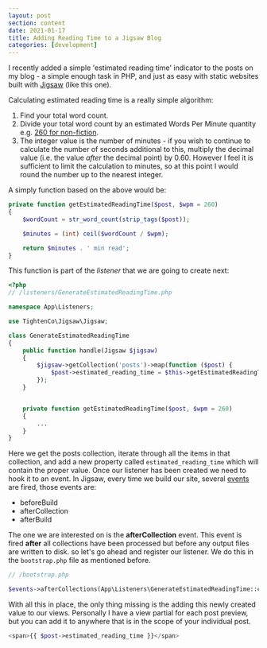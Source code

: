 ```yaml
---
layout: post
section: content
date: 2021-01-17
title: Adding Reading Time to a Jigsaw Blog
categories: [development]
---
```


I recently added a simple 'estimated reading time' indicator to the posts on my blog - a simple enough task in PHP, and just as easy with static websites built with [Jigsaw](https://jigsaw.tighten.co) (like this one).

Calculating estimated reading time is a really simple algorithm:

1. Find your total word count.
2. Divide your total word count by an estimated Words Per Minute quantity e.g. [260 for non-fiction](https://www.researchgate.net/publication/332380784_How_many_words_do_we_read_per_minute_A_review_and_meta-analysis_of_reading_rate).
3. The integer value is the number of minutes - if you wish to continue to calculate the number of seconds additional to this, multiply the decimal value (i.e. the value _after_ the decimal point) by 0.60.  However I feel it is sufficient to limit the calculation to minutes, so at this point I would round the number up to the nearest integer.

A simply function based on the above would be:

```php
private function getEstimatedReadingTime($post, $wpm = 260)
{
    $wordCount = str_word_count(strip_tags($post));

    $minutes = (int) ceil($wordCount / $wpm);

    return $minutes . ' min read';
}

```

This function is part of the _listener_ that we are going to create next:

```php
<?php
// /listeners/GenerateEstimatedReadingTime.php

namespace App\Listeners;

use TightenCo\Jigsaw\Jigsaw;

class GenerateEstimatedReadingTime
{
    public function handle(Jigsaw $jigsaw)
    {
        $jigsaw->getCollection('posts')->map(function ($post) {
            $post->estimated_reading_time = $this->getEstimatedReadingTime($post);
        });
    }


    private function getEstimatedReadingTime($post, $wpm = 260)
	{
		...
	}
}
```

Here we get the posts collection, iterate through all the items in that collection, and add a new property called `estimated_reading_time` which will contain the proper value. Once our listener has been created we need to hook it to an event. In Jigsaw, every time we build our site, several [events](https://jigsaw.tighten.co/docs/event-listeners/) are fired, those events are:

* beforeBuild
* afterCollection
* afterBuild

The one we are interested on is the **afterCollection** event. This event is fired **after** all collections have been processed but before any output files are written to disk. so let's go ahead and register our listener. We do this in the `bootstrap.php` file as mentioned before.

```php
// /bootstrap.php

$events->afterCollections(App\Listeners\GenerateEstimatedReadingTime::class);

```

With all this in place, the only thing missing is the adding this newly created value to our views. Personally I have a view partial for each post preview, but you can add it to anywhere that is in the scope of your individual post.

```php
<span>{{ $post->estimated_reading_time }}</span>
```

